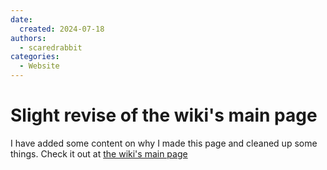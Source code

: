 ```yaml
---
date:
  created: 2024-07-18
authors:
  - scaredrabbit
categories:
  - Website
---
```


# Slight revise of the wiki's main page

I have added some content on why I made this page and cleaned up some things. Check it out at [the wiki's main page](https://scaredrabbitnl.github.io/wiki/)